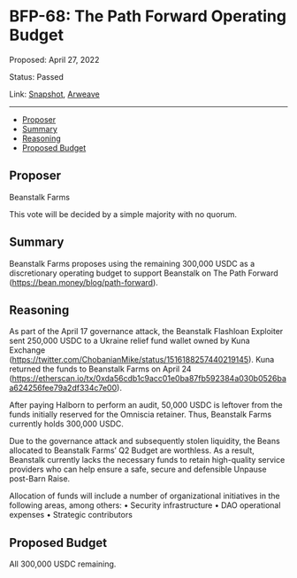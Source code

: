 # BFP-68: The Path Forward Operating Budget

Proposed: April 27, 2022

Status: Passed

Link: [Snapshot](https://snapshot.org/#/beanstalkfarms.eth/proposal/0x26478e3434ae82ff0820f25d182d6939d9531587c41ba86a8ea25ca0ef0f010d), [Arweave](https://arweave.net/xAmw-HK7hSFvANNEaC8CDIjLZIG0Z-O7LRBLB9ot80E)

---

- [Proposer](#proposer)
- [Summary](#summary)
- [Reasoning](#reasoning)
- [Proposed Budget](#proposed-budget)

## Proposer

Beanstalk Farms

This vote will be decided by a simple majority with no quorum.

## Summary

Beanstalk Farms proposes using the remaining 300,000 USDC as a discretionary operating budget to support Beanstalk on The Path Forward (https://bean.money/blog/path-forward).

## Reasoning

As part of the April 17 governance attack, the Beanstalk Flashloan Exploiter sent 250,000 USDC to a Ukraine relief fund wallet owned by Kuna Exchange (https://twitter.com/ChobanianMike/status/1516188257440219145). Kuna returned the funds to Beanstalk Farms on April 24 (https://etherscan.io/tx/0xda56cdb1c9acc01e0ba87fb592384a030b0526baa624256fee79a2df334c7e00).

After paying Halborn to perform an audit, 50,000 USDC is leftover from the funds initially reserved for the Omniscia retainer. Thus, Beanstalk Farms currently holds 300,000 USDC.

Due to the governance attack and subsequently stolen liquidity, the Beans allocated to Beanstalk Farms’ Q2 Budget are worthless. As a result, Beanstalk currently lacks the necessary funds to retain high-quality service providers who can help ensure a safe, secure and defensible Unpause post-Barn Raise.

Allocation of funds will include a number of organizational initiatives in the following areas, among others:
• Security infrastructure
• DAO operational expenses
• Strategic contributors

## Proposed Budget

All 300,000 USDC remaining.

